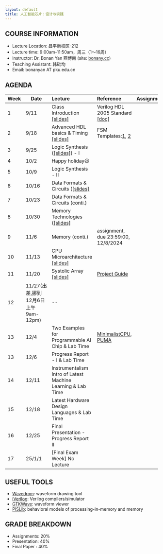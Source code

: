 ```yaml
---
layout: default
title: 人工智能芯片：设计与实践
---
```


## COURSE INFORMATION

- Lecture Location: 昌平新校区-212
- Lecture time:	9:00am-11:50am，周三（1～16周）
- Instructor: Dr. Bonan Yan 燕博南 (site: [bonany.cc](https://bonany.cc))
- Teaching Assistant: 韩础均
- Email:	bonanyan AT pku.edu.cn

## AGENDA

| Week | Date                                | Lecture                                                                 | Reference                                                                                                | Assignment |
| ---- | ----------------------------------- | :---------------------------------------------------------------------- | :------------------------------------------------------------------------------------------------------- | ---------- |
| 1    | 9/11                                | Class Introduction [\[slides\]](/assets/lec/Lec1_intro.pdf)             | Verilog HDL 2005 Standard [\[doc\]](/assets/lec/IEEE.1364-2005_Verilog2005.pdf)                          |            |
| 2    | 9/18                                | Advanced HDL basics & Timing [\[slides\]](/assets/lec/Lec2_verilog.pdf) | FSM Templates:[1](/assets/other/mealy_state_machine_v.zip), [2](/assets/other/moore_state_machine_v.zip) |            |
| 3    | 9/25                                | Logic Synthesis ([\[slides\]](/assets/lec/Lec3_logicsyn.pdf)) - I       |                                                                                                          |            |
| 4    | 10/2                                | Happy holiday😃                                                        |                                                                                                          |            |
| 5    | 10/9                                | Logic Synthesis - II                                                    |                                                                                                          |            |
| 6    | 10/16                               | Data Formats & Circuits ([\[slides\]](/assets/lec/Lec4_arithmetics.pdf) |                                                                                                          |            |
| 7    | 10/23                               | Data Formats & Circuits (conti.)                                        |                                                                                                          |            |
| 8    | 10/30                               | Memory   Technologies ([\[slides\]](/assets/lec/Lec5_memory.pdf)        |                                                                                                          |            |
| 9    | 11/6                                | Memory (conti.)                                                         | [assignment,](/assets/assignment/assignment.pdf) due 23:59:00, 12/8/2024                                 |            |
| 10   | 11/13                               | CPU Microarchitecture [\[slides\]](/assets/lec/Lec6_cpuArch.pdf)        |                                                                                                          |            |
| 11   | 11/20                               | Systolic Array [\[slides\]](/assets/lec/Lec7_systolic.pdf)              | [Project Guide](/assets/lec/ProjectGuide.pdf)                                                            |            |
| 12   | 11/27(出差,挪到12月6日上午9am-12pm) | --                                                                      |                                                                                                          |            |
| 13   | 12/4                                | Two Examples for Programmable AI Chip & Lab Time                        |  [MinimalistCPU](/assets/assignment/MinimalistCPU_v2.tar.gz), [PUMA](/assets/lec/PUMA.pdf)                                                                                                        |            |
| 13   | 12/6                                | Progress Report - I & Lab Time                                          |                                                                                                          |            |
| 14   | 12/11                               | Instrumentalism Intro of Latest Machine Learning & Lab Time             |                                                                                                          |            |
| 15   | 12/18                               | Latest Hardware Design Languages & Lab Time                             |                                                                                                          |            |
| 16   | 12/25                               | Final Presentation - Progress Report II                                 |                                                                                                          |            |
| 17   | 25/1/1                              | [Final Exam Week] No Lecture                                            |                                                                                                          |            |

## USEFUL TOOLS

- [Wavedrom](https://wavedrom.com): waveform drawing tool
- [iVerilog](https://github.com/steveicarus/iverilog): Verilog compilers/simulator
- [GTKWave](https://gtkwave.sourceforge.net): waveform viewer
- [PISLib](https://bonany.gitlab.io/pis/): behavioral models of processing-in-memory and memory


## GRADE BREAKDOWN

- Assignments: 20%
- Presentation: 40%
- Final Paper : 40%
